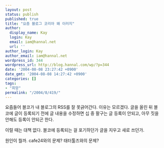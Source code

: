 ```yaml
---
layout: post
status: publish
published: true
title: "요즘 블로그 코리아 왜 이러지"
author:
  display_name: Kay
  login: Kay
  email: iam@hannal.net
  url: ''
author_login: Kay
author_email: iam@hannal.net
wordpress_id: 344
wordpress_url: http://blog.hannal.com/wp/?p=344
date: '2004-08-08 23:27:42 +0900'
date_gmt: '2004-08-08 14:27:42 +0900'
categories: []
tags:
- "희망"
permalink: "/2004/8/419/"
---
```

<p>요즘들어 블코가 내 블로그의 RSS를 잘 못긁어간다. 이유는 모르겠다. 글을 올린 뒤 블코에 글이 등록되기 전에 글 내용을 수정하면 십 중 팔구는 글 등록이 안되고, 아무 짓을 안해도 등록이 안되곤 한다.</p>
<p>이럴 때는 대책 없다. 블코에 등록되는 걸 포기하던가 글을 지우고 새로 쓰던가.</p>
<p>원인이 뭘까. cafe24와의 문제? 태터툴즈와의 문제?</p>
